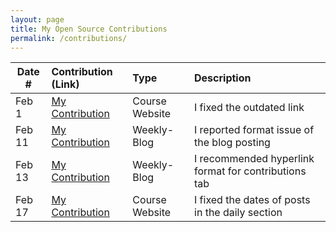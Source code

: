 ```yaml
---
layout: page
title: My Open Source Contributions
permalink: /contributions/
---
```


<!--
Type of the contribution should be "Wikipedia edit", "OpenStreet Map feature", "Documentation", "Course website", "Blog",
"Browser Add-on", etc.

The description should include a brief summary of what you did.

The link should bring us to a public page that shows your contribution.

Replace the first row with your own contribution.

-->

| Date # | Contribution (Link)                                                                            | Type           | Description                                          |
| ------ | :--------------------------------------------------------------------------------------------- | :------------- | :--------------------------------------------------- |
| Feb 1  | [My Contribution](https://github.com/joannakl/ossd/pull/39)                                    | Course Website | I fixed the outdated link                            |
| Feb 11 | [My Contribution](https://github.com/ossd-s23/rufaida99-k-weekly/issues/1#issue-1581039771)    | Weekly-Blog    | I reported format issue of the blog posting          |
| Feb 13 | [My Contribution](https://github.com/ossd-s23/jiawei-zhang-a-weekly/issues/1#issue-1571334324) | Weekly-Blog    | I recommended hyperlink format for contributions tab |
| Feb 17 | [My Contribution](https://github.com/joannakl/ossd/pull/49#issue-1589999282)                   | Course Website | I fixed the dates of posts in the daily section      |
